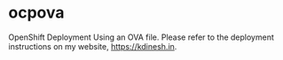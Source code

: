 # ocpova
OpenShift Deployment Using an OVA file.
Please refer to the deployment instructions on my website, https://kdinesh.in.
